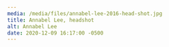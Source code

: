 ```yaml
---
media: /media/files/annabel-lee-2016-head-shot.jpg
title: Annabel Lee, headshot
alt: Annabel Lee
date: 2020-12-09 16:17:00 -0500
---
```

